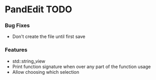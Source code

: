 # PandEdit TODO

### Bug Fixes
- Don't create the file until first save

### Features
- std::string_view
- Print function signature when over any part of the function usage
- Allow choosing which selection
